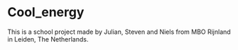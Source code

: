 # Cool_energy

This is a school project made by Julian, Steven and Niels from MBO Rijnland in Leiden, The Netherlands.
